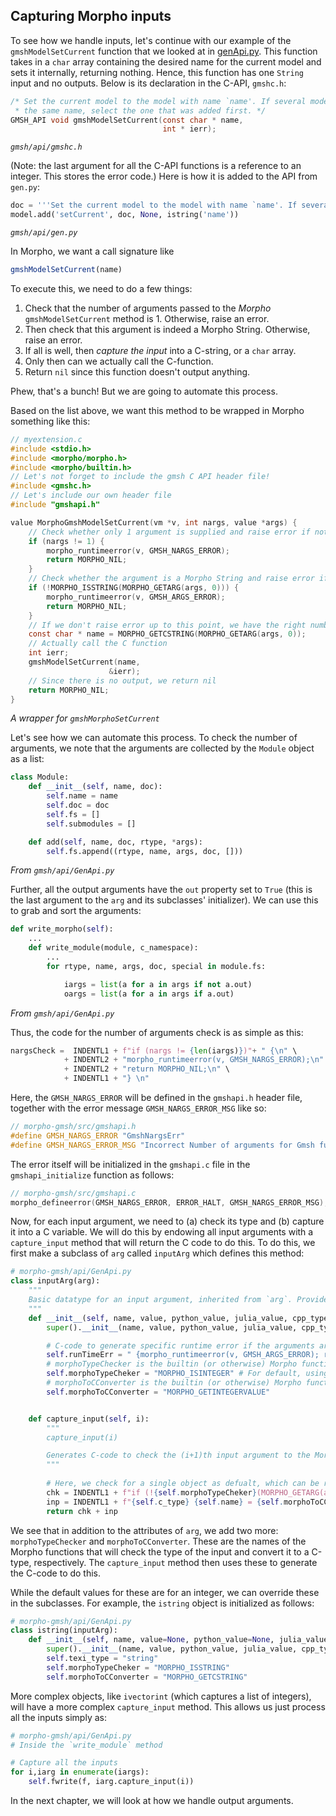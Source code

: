 ## Capturing Morpho inputs

To see how we handle inputs, let's continue with our example of the `gmshModelSetCurrent` function that we looked at in [genApi.py](../gmshApi/genApi.md). This function takes in a ```char``` array containing the desired name for the current model and sets it internally, returning nothing. Hence, this function has one `String` input and no outputs. Below is its declaration in the C-API, `gmshc.h`:

```c
/* Set the current model to the model with name `name'. If several models have
 * the same name, select the one that was added first. */
GMSH_API void gmshModelSetCurrent(const char * name,
                                  int * ierr);
```
*`gmsh/api/gmshc.h`*

(Note: the last argument for all the C-API functions is a reference to an integer. This stores the error code.) Here is how it is added to the API from `gen.py`:

```python
doc = '''Set the current model to the model with name `name'. If several models have the same name, select the one that was added first.'''
model.add('setCurrent', doc, None, istring('name'))
```
*`gmsh/api/gen.py`*

In Morpho, we want a call signature like
```javascript
gmshModelSetCurrent(name)
```

To execute this, we need to do a few things:
1. Check that the number of arguments passed to the _Morpho_ ```gmshModelSetCurrent``` method is 1. Otherwise, raise an error.
2. Then check that this argument is indeed a Morpho String. Otherwise, raise an error.
3. If all is well, then _capture the input_ into a C-string, or a ```char``` array.
4. Only then can we actually call the C-function.
5. Return ```nil``` since this function doesn't output anything.

Phew, that's a bunch! But we are going to automate this process. 

Based on the list above, we want this method to be wrapped in Morpho something like this:

```c
// myextension.c
#include <stdio.h>
#include <morpho/morpho.h>
#include <morpho/builtin.h>
// Let's not forget to include the gmsh C API header file!
#include <gmshc.h>
// Let's include our own header file
#include "gmshapi.h"

value MorphoGmshModelSetCurrent(vm *v, int nargs, value *args) {
    // Check whether only 1 argument is supplied and raise error if not
    if (nargs != 1) {
        morpho_runtimeerror(v, GMSH_NARGS_ERROR);
        return MORPHO_NIL;
    } 
    // Check whether the argument is a Morpho String and raise error if not
    if (!MORPHO_ISSTRING(MORPHO_GETARG(args, 0))) {
        morpho_runtimeerror(v, GMSH_ARGS_ERROR); 
        return MORPHO_NIL; 
    }
    // If we don't raise error up to this point, we have the right number and kind of input. Capture the input Morpho string into a char array.
    const char * name = MORPHO_GETCSTRING(MORPHO_GETARG(args, 0)); 
    // Actually call the C function
    int ierr;
    gmshModelSetCurrent(name,
                      &ierr);
    // Since there is no output, we return nil
    return MORPHO_NIL;
}

```
*A wrapper for `gmshMorphoSetCurrent`*

Let's see how we can automate this process. To check the number of arguments, we note that the arguments are collected by the `Module` object as a list:
```python
class Module:
    def __init__(self, name, doc):
        self.name = name
        self.doc = doc
        self.fs = []
        self.submodules = []

    def add(self, name, doc, rtype, *args):
        self.fs.append((rtype, name, args, doc, []))
```
*From `gmsh/api/GenApi.py`*

Further, all the output arguments have the `out` property set to `True` (this is the last argument to the `arg` and its subclasses' initializer). We can use this to grab and sort the arguments:

```python
def write_morpho(self):
    ...
    def write_module(module, c_namespace):
        ...
        for rtype, name, args, doc, special in module.fs:

            iargs = list(a for a in args if not a.out)
            oargs = list(a for a in args if a.out)
```
*From `gmsh/api/GenApi.py`*

Thus, the code for the number of arguments check is as simple as this:
```python
nargsCheck =  INDENTL1 + f"if (nargs != {len(iargs)})"+ " {\n" \
            + INDENTL2 + "morpho_runtimeerror(v, GMSH_NARGS_ERROR);\n" \
            + INDENTL2 + "return MORPHO_NIL;\n" \
            + INDENTL1 + "} \n"
```

Here, the `GMSH_NARGS_ERROR` will be defined in the `gmshapi.h` header file, together with the error message `GMSH_NARGS_ERROR_MSG` like so:
```c
// morpho-gmsh/src/gmshapi.h
#define GMSH_NARGS_ERROR "GmshNargsErr"
#define GMSH_NARGS_ERROR_MSG "Incorrect Number of arguments for Gmsh function. Check the help for this function."
```

The error itself will be initialized in the `gmshapi.c` file in the `gmshapi_initialize` function as follows:
```c
// morpho-gmsh/src/gmshapi.c
morpho_defineerror(GMSH_NARGS_ERROR, ERROR_HALT, GMSH_NARGS_ERROR_MSG);
```

Now, for each input argument, we need to (a) check its type and (b) capture it into a C variable. We will do this by endowing all input arguments with a `capture_input` method that will return the C code to do this. To do this, we first make a subclass of `arg` called `inputArg` which defines this method:

```python
# morpho-gmsh/api/GenApi.py
class inputArg(arg):
    """
    Basic datatype for an input argument, inherited from `arg`. Provides some extra attributes and methods to process the input.
    """
    def __init__(self, name, value, python_value, julia_value, cpp_type, c_type, out):
        super().__init__(name, value, python_value, julia_value, cpp_type, c_type, out)

        # C-code to generate specific runtime error if the arguments are not correct. To-do: Currently, all inputs return the same error. Change this so that the error is function-specific or more helpful in general.
        self.runTimeErr = " {morpho_runtimeerror(v, GMSH_ARGS_ERROR); return MORPHO_NIL; }\n"
        # morphoTypeChecker is the builtin (or otherwise) Morpho function to check whether the input value is of the correct type.
        self.morphoTypeCheker = "MORPHO_ISINTEGER" # For default, using the integer case
        # morphoToCConverter is the builtin (or otherwise) Morpho function to grab the correct C-type from the input Morpho value.
        self.morphoToCConverter = "MORPHO_GETINTEGERVALUE"


    def capture_input(self, i):
        """
        capture_input(i)

        Generates C-code to check the (i+1)th input argument to the Morpho function and convert it to an appropriate C-type.
        """
        
        # Here, we check for a single object as defualt, which can be reused for anything that's not a list: `iint`, `idouble, `istring`, etc.
        chk = INDENTL1 + f"if (!{self.morphoTypeCheker}(MORPHO_GETARG(args, {i}))) " + self.runTimeErr
        inp = INDENTL1 + f"{self.c_type} {self.name} = {self.morphoToCConverter}(MORPHO_GETARG(args, {i})); \n"
        return chk + inp

```
We see that in addition to the attributes of `arg`, we add two more: `morphoTypeChecker` and `morphoToCConverter`. These are the names of the Morpho functions that will check the type of the input and convert it to a C-type, respectively. The `capture_input` method then uses these to generate the C-code to do this.

While the default values for these are for an integer, we can override these in the subclasses. For example, the `istring` object is initialized as follows:
```python
# morpho-gmsh/api/GenApi.py
class istring(inputArg):
    def __init__(self, name, value=None, python_value=None, julia_value=None, cpp_type="const std::string &", c_type="const char *", out=False):
        super().__init__(name, value, python_value, julia_value, cpp_type, c_type, out)
        self.texi_type = "string"
        self.morphoTypeCheker = "MORPHO_ISSTRING"
        self.morphoToCConverter = "MORPHO_GETCSTRING"
```

More complex objects, like `ivectorint` (which captures a list of integers), will have a more complex `capture_input` method. This allows us just process all the inputs simply as:
```python
# morpho-gmsh/api/GenApi.py
# Inside the `write_module` method

# Capture all the inputs
for i,iarg in enumerate(iargs):
    self.fwrite(f, iarg.capture_input(i))
```

In the next chapter, we will look at how we handle output arguments.
